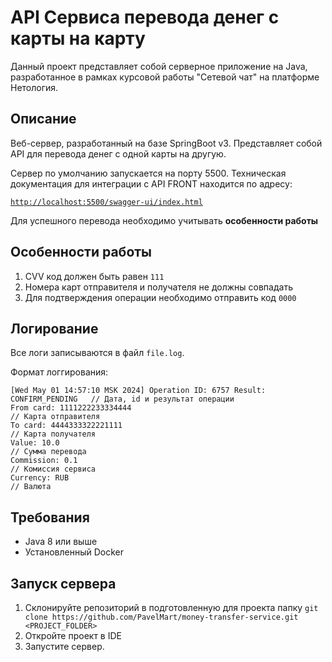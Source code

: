 # API Сервиса перевода денег с карты на карту

Данный проект представляет собой серверное приложение на Java, разработанное в рамках курсовой работы "Сетевой чат" на платформе Нетология.

## Описание

Веб-сервер, разработанный на базе SpringBoot v3. Представляет собой API для перевода денег с одной карты на другую.

Сервер по умолчанию запускается на порту 5500. Техническая документация для интеграции с API FRONT находится по адресу:

[`http://localhost:5500/swagger-ui/index.html`](http://localhost:5500/swagger-ui/index.html)

Для успешного перевода необходимо учитывать <b>особенности работы</b>

## Особенности работы

1. CVV код должен быть равен `111`
2. Номера карт отправителя и получателя не должны совпадать
3. Для подтверждения операции необходимо отправить код `0000`

## Логирование

Все логи записываются в файл `file.log`.

Формат логгирования:

```
[Wed May 01 14:57:10 MSK 2024] Operation ID: 6757 Result: CONFIRM_PENDING   // Дата, id и результат операции
From card: 1111222233334444                                                 // Карта отправителя
To card: 4444333322221111                                                   // Карта получателя
Value: 10.0                                                                 // Сумма перевода
Commission: 0.1                                                             // Комиссия сервиса
Currency: RUB                                                               // Валюта
```


## Требования

- Java 8 или выше
- Установленный Docker

## Запуск сервера

1. Склонируйте репозиторий в подготовленную для проекта папку `git clone https://github.com/PavelMart/money-transfer-service.git <PROJECT_FOLDER>`
2. Откройте проект в IDE
3. Запустите сервер.